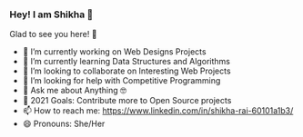 ### Hey! I am Shikha 👋
Glad to see you here! 🤩


- 🔭 I’m currently working on Web Designs Projects
- 🌱 I’m currently learning Data Structures and Algorithms
- 👯 I’m looking to collaborate on Interesting Web Projects
- 🤔 I’m looking for help with Competitive Programming
- 💬 Ask me about Anything 🤓
- 🥅 2021 Goals: Contribute more to Open Source projects
- 📫 How to reach me: https://www.linkedin.com/in/shikha-rai-60101a1b3/
- 😄 Pronouns: She/Her
